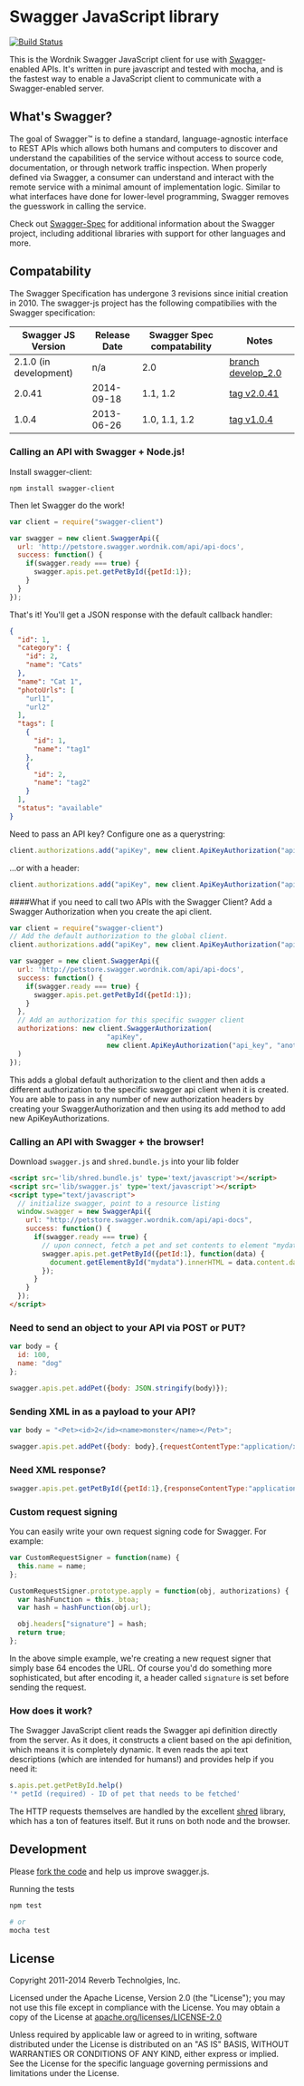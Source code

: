 # Swagger JavaScript library

[![Build Status](https://api.travis-ci.org/swagger-api/swagger-js.png?branch=master)](https://travis-ci.org/swagger-api/swagger-js)


This is the Wordnik Swagger JavaScript client for use with [Swagger](http://swagger.io)-enabled APIs. It's written in pure javascript and tested with mocha, and is the fastest way to enable a JavaScript client to communicate with a Swagger-enabled server.

## What's Swagger?

The goal of Swagger™ is to define a standard, language-agnostic interface to REST APIs which allows both humans and computers to discover and understand the capabilities of the service without access to source code, documentation, or through network traffic inspection. When properly defined via Swagger, a consumer can understand and interact with the remote service with a minimal amount of implementation logic. Similar to what interfaces have done for lower-level programming, Swagger removes the guesswork in calling the service.


Check out [Swagger-Spec](https://github.com/swagger-api/swagger-spec) for additional information about the Swagger project, including additional libraries with support for other languages and more.


## Compatability
The Swagger Specification has undergone 3 revisions since initial creation in 2010.  The swagger-js project has the following compatibilies with the Swagger specification:

Swagger JS Version      | Release Date | Swagger Spec compatability | Notes
----------------------- | ------------ | -------------------------- | -----
2.1.0 (in development)  | n/a          |      2.0      | [branch develop_2.0](https://github.com/swagger-api/swagger-js/tree/develop_2.0)
2.0.41                  | 2014-09-18   | 1.1, 1.2      | [tag v2.0.41](https://github.com/swagger-api/swagger-js/tree/v2.0.41)
1.0.4                   | 2013-06-26   | 1.0, 1.1, 1.2 | [tag v1.0.4](https://github.com/swagger-api/swagger-js/tree/v1.0.4)

### Calling an API with Swagger + Node.js!

Install swagger-client:
```
npm install swagger-client
```

Then let Swagger do the work!
```js
var client = require("swagger-client")

var swagger = new client.SwaggerApi({
  url: 'http://petstore.swagger.wordnik.com/api/api-docs',
  success: function() {
    if(swagger.ready === true) {
      swagger.apis.pet.getPetById({petId:1});
    }
  }
});

```

That's it!  You'll get a JSON response with the default callback handler:

```json
{
  "id": 1,
  "category": {
    "id": 2,
    "name": "Cats"
  },
  "name": "Cat 1",
  "photoUrls": [
    "url1",
    "url2"
  ],
  "tags": [
    {
      "id": 1,
      "name": "tag1"
    },
    {
      "id": 2,
      "name": "tag2"
    }
  ],
  "status": "available"
}
```

Need to pass an API key?  Configure one as a querystring:

```js
client.authorizations.add("apiKey", new client.ApiKeyAuthorization("api_key","special-key","query"));
```

...or with a header:

```js
client.authorizations.add("apiKey", new client.ApiKeyAuthorization("api_key","special-key","header"));
```
####What if you need to call two APIs with the Swagger Client?
Add a Swagger Authorization when you create the api client.

```js
var client = require("swagger-client")
// Add the default authorization to the global client.
client.authorizations.add("apiKey", new client.ApiKeyAuthorization("api_key","special-key","header"));

var swagger = new client.SwaggerApi({
  url: 'http://petstore.swagger.wordnik.com/api/api-docs',
  success: function() {
    if(swagger.ready === true) {
      swagger.apis.pet.getPetById({petId:1});
    }
  },
  // Add an authorization for this specific swagger client
  authorizations: new client.SwaggerAuthorization(
                        "apiKey",
                        new client.ApiKeyAuthorization("api_key", "another-special-key", "header")
  )
});

```
This adds a global default authorization to the client and then adds a different authorization to the specific swagger
api client when it is created.  You are able to pass in any number of new authorization headers by creating your
SwaggerAuthorization and then using its add method to add new ApiKeyAuthorizations.

### Calling an API with Swagger + the browser!

Download `swagger.js` and `shred.bundle.js` into your lib folder

```html
<script src='lib/shred.bundle.js' type='text/javascript'></script>
<script src='lib/swagger.js' type='text/javascript'></script>
<script type="text/javascript">
  // initialize swagger, point to a resource listing
  window.swagger = new SwaggerApi({
    url: "http://petstore.swagger.wordnik.com/api/api-docs",
    success: function() {
      if(swagger.ready === true) {
        // upon connect, fetch a pet and set contents to element "mydata"
        swagger.apis.pet.getPetById({petId:1}, function(data) {
          document.getElementById("mydata").innerHTML = data.content.data;
        });
      }
    }
  });
</script>
```

### Need to send an object to your API via POST or PUT?
```js
var body = {
  id: 100,
  name: "dog"
};

swagger.apis.pet.addPet({body: JSON.stringify(body)});
```

### Sending XML in as a payload to your API?
```js
var body = "<Pet><id>2</id><name>monster</name></Pet>";

swagger.apis.pet.addPet({body: body},{requestContentType:"application/xml"});
```

### Need XML response?
```js
swagger.apis.pet.getPetById({petId:1},{responseContentType:"application/xml"});
```

### Custom request signing
You can easily write your own request signing code for Swagger.  For example:

```js
var CustomRequestSigner = function(name) {
  this.name = name;
};

CustomRequestSigner.prototype.apply = function(obj, authorizations) {
  var hashFunction = this._btoa;
  var hash = hashFunction(obj.url);

  obj.headers["signature"] = hash;
  return true;
};
```

In the above simple example, we're creating a new request signer that simply base 64 encodes the URL.  Of course you'd do something more sophisticated, but after encoding it, a header called `signature` is set before sending the request.

### How does it work?
The Swagger JavaScript client reads the Swagger api definition directly from the server.  As it does, it constructs a client based on the api definition, which means it is completely dynamic.  It even reads the api text descriptions (which are intended for humans!) and provides help if you need it:

```js
s.apis.pet.getPetById.help()
'* petId (required) - ID of pet that needs to be fetched'
```

The HTTP requests themselves are handled by the excellent [shred](https://github.com/automatthew/shred) library, which has a ton of features itself.  But it runs on both node and the browser.


Development
-----------

Please [fork the code](https://github.com/swagger-api/swagger-js) and help us improve
swagger.js.

Running the tests
```bash
npm test

# or
mocha test
```

License
-------

Copyright 2011-2014 Reverb Technolgies, Inc.

Licensed under the Apache License, Version 2.0 (the "License");
you may not use this file except in compliance with the License.
You may obtain a copy of the License at
[apache.org/licenses/LICENSE-2.0](http://www.apache.org/licenses/LICENSE-2.0)

Unless required by applicable law or agreed to in writing, software
distributed under the License is distributed on an "AS IS" BASIS,
WITHOUT WARRANTIES OR CONDITIONS OF ANY KIND, either express or implied.
See the License for the specific language governing permissions and
limitations under the License.
